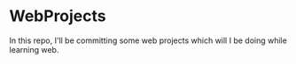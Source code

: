 # WebProjects
In this repo, I'll be committing some web projects which will I be doing while learning web.
